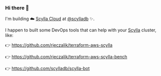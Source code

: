 ### Hi there 👋

I'm building ☁️ [Scylla Cloud](https://cloud.scylladb.com) at [@scylladb](https://github.com/scylladb) ✨.

I happen to built some DevOps tools that can help with your [Scylla](https://github.com/scylladb/scylla) cluster, like:

👉 https://github.com/rjeczalik/terraform-aws-scylla

👉 https://github.com/rjeczalik/terraform-aws-scylla-bench

👉 https://github.com/scylladb/scylla-bot
